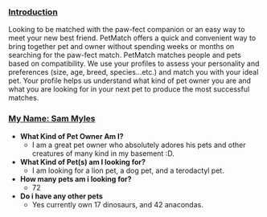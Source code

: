 ### <u>  **Introduction** </u>
<p>Looking  to  be  matched  with  the  paw-fect  companion  or  an  easy  way  to meet your new best friend. PetMatch offers a quick and convenient way to bring  together  pet  and  owner  without  spending weeks  or  months  on searching  for  the  paw-fect  match.  PetMatch  matches  people  and  pets based on compatibility. We use your profiles to assess your personality and preferences (size, age, breed, species...etc.) and match you with your ideal pet. Your profile helps us understand what kind of pet owner you are and what you are looking for in your next pet to produce the most successful matches.</p>

### <u> **My Name: Sam Myles** </u>
- **What Kind of Pet Owner Am I?**
    - I am a great pet owner who absolutely adores his pets and other creatures of many kind in my basement :D. 
- **What Kind of Pet(s) am I looking for?**
    - I am looking for a lion pet, a dog pet, and a terodactyl pet.
- **How many pets am i looking for?**
    - 72
- **Do i have any other pets**
    - Yes currently own 17 dinosaurs, and 42 anacondas.


